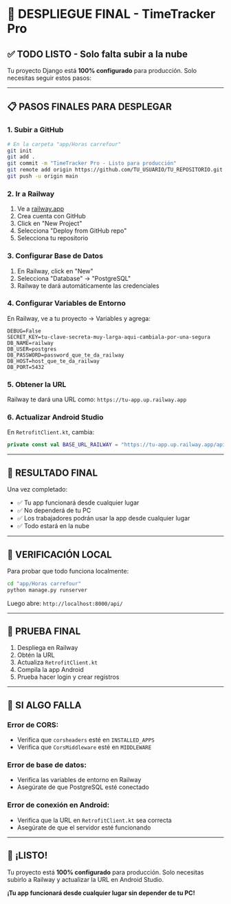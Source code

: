 # 🚀 DESPLIEGUE FINAL - TimeTracker Pro

## ✅ **TODO LISTO - Solo falta subir a la nube**

Tu proyecto Django está **100% configurado** para producción. Solo necesitas seguir estos pasos:

---

## 📋 **PASOS FINALES PARA DESPLEGAR**

### **1. Subir a GitHub**
```bash
# En la carpeta "app/Horas carrefour"
git init
git add .
git commit -m "TimeTracker Pro - Listo para producción"
git remote add origin https://github.com/TU_USUARIO/TU_REPOSITORIO.git
git push -u origin main
```

### **2. Ir a Railway**
1. Ve a [railway.app](https://railway.app)
2. Crea cuenta con GitHub
3. Click en "New Project"
4. Selecciona "Deploy from GitHub repo"
5. Selecciona tu repositorio

### **3. Configurar Base de Datos**
1. En Railway, click en "New"
2. Selecciona "Database" → "PostgreSQL"
3. Railway te dará automáticamente las credenciales

### **4. Configurar Variables de Entorno**
En Railway, ve a tu proyecto → Variables y agrega:

```
DEBUG=False
SECRET_KEY=tu-clave-secreta-muy-larga-aqui-cambiala-por-una-segura
DB_NAME=railway
DB_USER=postgres
DB_PASSWORD=password_que_te_da_railway
DB_HOST=host_que_te_da_railway
DB_PORT=5432
```

### **5. Obtener la URL**
Railway te dará una URL como:
`https://tu-app.up.railway.app`

### **6. Actualizar Android Studio**
En `RetrofitClient.kt`, cambia:
```kotlin
private const val BASE_URL_RAILWAY = "https://tu-app.up.railway.app/api/"
```

---

## 🎯 **RESULTADO FINAL**

Una vez completado:
- ✅ Tu app funcionará desde cualquier lugar
- ✅ No dependerá de tu PC
- ✅ Los trabajadores podrán usar la app desde cualquier lugar
- ✅ Todo estará en la nube

---

## 🔧 **VERIFICACIÓN LOCAL**

Para probar que todo funciona localmente:

```bash
cd "app/Horas carrefour"
python manage.py runserver
```

Luego abre: `http://localhost:8000/api/`

---

## 📱 **PRUEBA FINAL**

1. Despliega en Railway
2. Obtén la URL
3. Actualiza `RetrofitClient.kt`
4. Compila la app Android
5. Prueba hacer login y crear registros

---

## 🚨 **SI ALGO FALLA**

### Error de CORS:
- Verifica que `corsheaders` esté en `INSTALLED_APPS`
- Verifica que `CorsMiddleware` esté en `MIDDLEWARE`

### Error de base de datos:
- Verifica las variables de entorno en Railway
- Asegúrate de que PostgreSQL esté conectado

### Error de conexión en Android:
- Verifica que la URL en `RetrofitClient.kt` sea correcta
- Asegúrate de que el servidor esté funcionando

---

## 🎉 **¡LISTO!**

Tu proyecto está **100% configurado** para producción. Solo necesitas subirlo a Railway y actualizar la URL en Android Studio.

**¡Tu app funcionará desde cualquier lugar sin depender de tu PC!** 